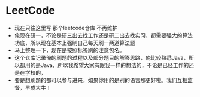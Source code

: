 # LeetCode
* 现在只往这里写 那个leetcode仓库 不再维护
* 俺现在研一，不论是研三出去找工作还是研二出去找实习，都需要强大的算法功底，所以现在基本上强制自己每天刷一两道算法题
* 马上整理一下，现在是按照标签刷的注意包名。
* 这个仓库记录俺的刷题的过程以及部分题目的解答思路，俺比较熟悉Java，所以都用的是Java，所以我希望大家有跟我一样的想法的，不论是已经工作的还是在学校的，
* 要是想刷题的都可以参与进来，如果你用的是别的语言那更好啦。我们互相监督，早成大牛！
